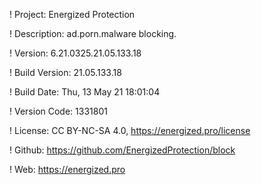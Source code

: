 ! Project: Energized Protection

! Description: ad.porn.malware blocking.

! Version: 6.21.0325.21.05.133.18

! Build Version: 21.05.133.18

! Build Date: Thu, 13 May 21 18:01:04

! Version Code: 1331801

! License: CC BY-NC-SA 4.0, https://energized.pro/license

! Github: https://github.com/EnergizedProtection/block

! Web: https://energized.pro
